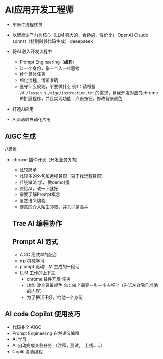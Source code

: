 # AI应用开发工程师
- 不做传统程序员
- 以智能生产力为核心（LLM 强大的，合适的，性价比）
  OpenAI
  Claude sonnet（特别时候代码生成）
  deeepseek

- 将AI 融入开发流程中
  - Prompt Engineering（**编程**）
  - 过一个身份，像一个人一样思考
  - 给个具体任务
  - 细化流程，清晰准确
  - 遵守什么规则，不要做什么
  例1：请根据  `/d:/lesson_si/aigc/instruction.txt` 的需求，帮我开发对应的chrome的扩展程序，并且实现功能：点击按钮，修改背景颜色

- 打造AI应用
- AI驱动的自动化应用

## AIGC 生成
//思维


- chrome 插件开发（开发业务方向）
  - 比较简单
  - 比较多的外包和远程兼职（易于找远程兼职）
  - 传统做法
    学， 做demo(慢)
  - 交给AI，改一下就好
  - 需要了解Prompt概念
  - 自然语义编程
  - 随意的介入陌生邻域，并几乎是高手

  ## Trae AI 编程协作


  ## Prompt AI 范式 
    - AIGC 高效率的配合
    - nlp 机械学习
    - prompt 驱动LLM 生成的一段话 
    - LLM 工作的上下文
      - chrome 插件开发 任务
      - 功能 改变背景颜色 怎么做？需要一步一步去细化（告诉AI详细且准确的内容）
      - 为了把活干好，给他一个身份


## AI code Copilot 使用技巧
  - 代码补全 AIGC
  - Prompt Engineering 自然语义编程
  - AI 学习
  - AI 自动完成某些任务 （注释，测试， 上线......）
  - Coplit 协助编程

